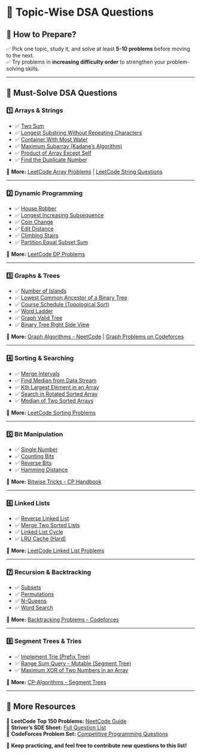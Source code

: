 # 📂 **Topic-Wise DSA Questions**  

## **📌 How to Prepare?**  
✅ Pick one topic, study it, and solve at least **5-10 problems** before moving to the next.  
✅ Try problems in **increasing difficulty order** to strengthen your problem-solving skills.  

---

## **📌 Must-Solve DSA Questions**  

### **1️⃣ Arrays & Strings**  
- ✅ [Two Sum](https://leetcode.com/problems/two-sum/)  
- ✅ [Longest Substring Without Repeating Characters](https://leetcode.com/problems/longest-substring-without-repeating-characters/)  
- ✅ [Container With Most Water](https://leetcode.com/problems/container-with-most-water/)  
- ✅ [Maximum Subarray (Kadane’s Algorithm)](https://leetcode.com/problems/maximum-subarray/)  
- ✅ [Product of Array Except Self](https://leetcode.com/problems/product-of-array-except-self/)  
- ✅ [Find the Duplicate Number](https://leetcode.com/problems/find-the-duplicate-number/)  

🔹 **More:** [LeetCode Array Problems](https://leetcode.com/tag/array/) | [LeetCode String Questions](https://leetcode.com/tag/string/)  

---

### **2️⃣ Dynamic Programming**  
- ✅ [House Robber](https://leetcode.com/problems/house-robber/)  
- ✅ [Longest Increasing Subsequence](https://leetcode.com/problems/longest-increasing-subsequence/)  
- ✅ [Coin Change](https://leetcode.com/problems/coin-change/)  
- ✅ [Edit Distance](https://leetcode.com/problems/edit-distance/)  
- ✅ [Climbing Stairs](https://leetcode.com/problems/climbing-stairs/)  
- ✅ [Partition Equal Subset Sum](https://leetcode.com/problems/partition-equal-subset-sum/)  

🔹 **More:** [LeetCode DP Problems](https://leetcode.com/tag/dynamic-programming/)   

---

### **3️⃣ Graphs & Trees**  
- ✅ [Number of Islands](https://leetcode.com/problems/number-of-islands/)  
- ✅ [Lowest Common Ancestor of a Binary Tree](https://leetcode.com/problems/lowest-common-ancestor-of-a-binary-tree/)  
- ✅ [Course Schedule (Topological Sort)](https://leetcode.com/problems/course-schedule/)  
- ✅ [Word Ladder](https://leetcode.com/problems/word-ladder/)  
- ✅ [Graph Valid Tree](https://leetcode.com/problems/graph-valid-tree/)  
- ✅ [Binary Tree Right Side View](https://leetcode.com/problems/binary-tree-right-side-view/)  

🔹 **More:** [Graph Algorithms - NeetCode](https://neetcode.io/courses/graph) | [Graph Problems on Codeforces](https://codeforces.com/problemset?tags=graphs)  

---

### **4️⃣ Sorting & Searching**  
- ✅ [Merge Intervals](https://leetcode.com/problems/merge-intervals/)  
- ✅ [Find Median from Data Stream](https://leetcode.com/problems/find-median-from-data-stream/)  
- ✅ [Kth Largest Element in an Array](https://leetcode.com/problems/kth-largest-element-in-an-array/)  
- ✅ [Search in Rotated Sorted Array](https://leetcode.com/problems/search-in-rotated-sorted-array/)  
- ✅ [Median of Two Sorted Arrays](https://leetcode.com/problems/median-of-two-sorted-arrays/)  

🔹 **More:** [LeetCode Sorting Problems](https://leetcode.com/tag/sorting/)  

---

### **5️⃣ Bit Manipulation**  
- ✅ [Single Number](https://leetcode.com/problems/single-number/)  
- ✅ [Counting Bits](https://leetcode.com/problems/counting-bits/)  
- ✅ [Reverse Bits](https://leetcode.com/problems/reverse-bits/)  
- ✅ [Hamming Distance](https://leetcode.com/problems/hamming-distance/)  

🔹 **More:** [Bitwise Tricks - CP Handbook](https://cses.fi/book/book.pdf)  

---

### **6️⃣ Linked Lists**  
- ✅ [Reverse Linked List](https://leetcode.com/problems/reverse-linked-list/)  
- ✅ [Merge Two Sorted Lists](https://leetcode.com/problems/merge-two-sorted-lists/)  
- ✅ [Linked List Cycle](https://leetcode.com/problems/linked-list-cycle/)  
- ✅ [LRU Cache (Hard)](https://leetcode.com/problems/lru-cache/)  

🔹 **More:** [LeetCode Linked List Problems](https://leetcode.com/tag/linked-list/)  

---

### **7️⃣ Recursion & Backtracking**  
- ✅ [Subsets](https://leetcode.com/problems/subsets/)  
- ✅ [Permutations](https://leetcode.com/problems/permutations/)  
- ✅ [N-Queens](https://leetcode.com/problems/n-queens/)  
- ✅ [Word Search](https://leetcode.com/problems/word-search/)  

🔹 **More:** [Backtracking Problems - Codeforces](https://codeforces.com/problemset?tags=backtracking)  

---

### **8️⃣ Segment Trees & Tries**  
- ✅ [Implement Trie (Prefix Tree)](https://leetcode.com/problems/implement-trie-prefix-tree/)  
- ✅ [Range Sum Query - Mutable (Segment Tree)](https://leetcode.com/problems/range-sum-query-mutable/)  
- ✅ [Maximum XOR of Two Numbers in an Array](https://leetcode.com/problems/maximum-xor-of-two-numbers-in-an-array/)  

🔹 **More:** [CP-Algorithms - Segment Trees](https://cp-algorithms.com/data_structures/segment_tree.html)  

---

## **📌 More Resources**
🔹 **LeetCode Top 150 Problems:** [NeetCode Guide](https://neetcode.io/)  
🔹 **Striver’s SDE Sheet:** [Full Question List](https://takeuforward.org/interviews/strivers-sde-sheet-top-coding-interview-problems/)  
🔹 **CodeForces Problem Set:** [Competitive Programming Questions](https://codeforces.com/problemset)  

🚀 **Keep practicing, and feel free to contribute new questions to this list!**
